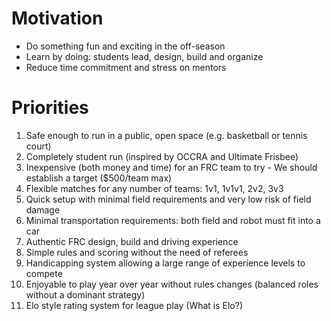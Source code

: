 # Motivation

- Do something fun and exciting in the off-season
- Learn by doing: students lead, design, build and organize
- Reduce time commitment and stress on mentors

# Priorities

1. Safe enough to run in a public, open space (e.g. basketball or tennis court)
1. Completely student run (inspired by OCCRA and Ultimate Frisbee)
1. Inexpensive (both money and time) for an FRC team to try - We should establish a target ($500/team max)
1. Flexible matches for any number of teams: 1v1, 1v1v1, 2v2, 3v3
1. Quick setup with minimal field requirements and very low risk of field damage
1. Minimal transportation requirements: both field and robot must fit into a car
1. Authentic FRC design, build and driving experience
1. Simple rules and scoring without the need of referees
1. Handicapping system allowing a large range of experience levels to compete
1. Enjoyable to play year over year without rules changes (balanced roles without a dominant strategy)
1. Elo style rating system for league play (What is Elo?)
